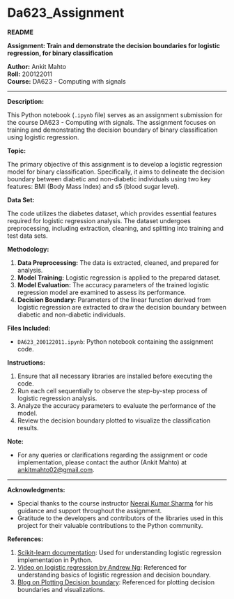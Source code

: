 # Da623_Assignment
**README**

**Assignment: Train and demonstrate the decision boundaries for logistic regression, for binary classification**

**Author:** Ankit Mahto  
**Roll:** 200122011  
**Course:** DA623 - Computing with signals  

---

**Description:**

This Python notebook (`.ipynb` file) serves as an assignment submission for the course DA623 - Computing with signals. The assignment focuses on training and demonstrating the decision boundary of binary classification using logistic regression.

**Topic:**

The primary objective of this assignment is to develop a logistic regression model for binary classification. Specifically, it aims to delineate the decision boundary between diabetic and non-diabetic individuals using two key features: BMI (Body Mass Index) and s5 (blood sugar level).

**Data Set:**

The code utilizes the diabetes dataset, which provides essential features required for logistic regression analysis. The dataset undergoes preprocessing, including extraction, cleaning, and splitting into training and test data sets.

**Methodology:**

1. **Data Preprocessing:** The data is extracted, cleaned, and prepared for analysis.
2. **Model Training:** Logistic regression is applied to the prepared dataset.
3. **Model Evaluation:** The accuracy parameters of the trained logistic regression model are examined to assess its performance.
4. **Decision Boundary:** Parameters of the linear function derived from logistic regression are extracted to draw the decision boundary between diabetic and non-diabetic individuals.

**Files Included:**

- `DA623_200122011.ipynb`: Python notebook containing the assignment code.

**Instructions:**

1. Ensure that all necessary libraries are installed before executing the code.
2. Run each cell sequentially to observe the step-by-step process of logistic regression analysis.
3. Analyze the accuracy parameters to evaluate the performance of the model.
4. Review the decision boundary plotted to visualize the classification results.

**Note:**

- For any queries or clarifications regarding the assignment or code implementation, please contact the author (Ankit Mahto) at [ankitmahto02@gmail.com](mailto:ankitmahto02@gmail.com).

--- 

**Acknowledgments:**

- Special thanks to the course instructor [Neeraj Kumar Sharma](https://www.iitg.ac.in/iitg_faculty_details?fac=OTFpeUZVUUcwelVhaUxjamp4QWtIZz09) for his guidance and support throughout the assignment.
- Gratitude to the developers and contributors of the libraries used in this project for their valuable contributions to the Python community.
  
**References:**

1. [Scikit-learn documentation](https://scikit-learn.org/stable/documentation.html): Used for understanding logistic regression implementation in Python.
2. [Video on logistic regression by Andrew Ng](https://www.youtube.com/watch?v=het9HFqo1TQ&list=PLoROMvodv4rMiGQp3WXShtMGgzqpfVfbU): Referenced for understanding basics of logistic regression and decision boundary.
3. [Blog on Plotting Decision boundary](https://scipython.com/blog/plotting-the-decision-boundary-of-a-logistic-regression-model/): Referenced for plotting decision boundaries and visualizations.
